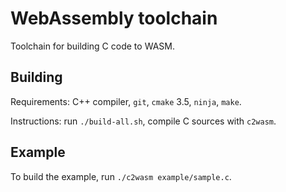 # WebAssembly toolchain
Toolchain for building C code to WASM.

## Building

Requirements: C++ compiler, `git`, `cmake` 3.5, `ninja`, `make`.

Instructions: run `./build-all.sh`, compile C sources with `c2wasm`.

## Example

To build the example, run `./c2wasm example/sample.c`.
